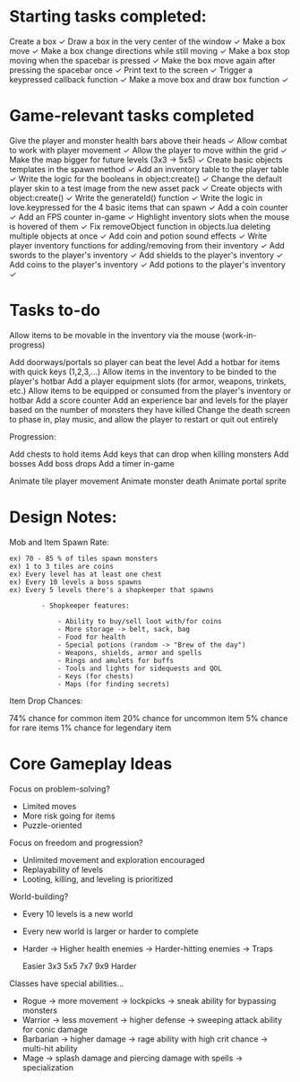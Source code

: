
# Starting tasks completed:

Create a box ✓
Draw a box in the very center of the window ✓
Make a box move ✓
Make a box change directions while still moving ✓
Make a box stop moving when the spacebar is pressed ✓
Make the box move again after pressing the spacebar once ✓
Print text to the screen ✓
Trigger a keypressed callback function ✓
Make a move box and draw box function ✓


# Game-relevant tasks completed

Give the player and monster health bars above their heads ✓
Allow combat to work with player movement ✓
Allow the player to move within the grid ✓
Make the map bigger for future levels (3x3 -> 5x5) ✓
Create basic objects templates in the spawn method ✓
Add an inventory table to the player table ✓
Write the logic for the booleans in object:create() ✓
Change the default player skin to a test image from the new asset pack ✓
Create objects with object:create() ✓
Write the generateId() function ✓
Write the logic in love.keypressed for the 4 basic items that can spawn ✓
Add a coin counter ✓
Add an FPS counter in-game ✓
Highlight inventory slots when the mouse is hovered of them ✓
Fix removeObject function in objects.lua deleting multiple objects at once ✓
Add coin and potion sound effects ✓
Write player inventory functions for adding/removing from their inventory ✓
Add swords to the player's inventory ✓
Add shields to the player's inventory ✓
Add coins to the player's inventory ✓
Add potions to the player's inventory ✓

# Tasks to-do

Allow items to be movable in the inventory via the mouse (work-in-progress)

Add doorways/portals so player can beat the level
Add a hotbar for items with quick keys (1,2,3,...)
Allow items in the inventory to be binded to the player's hotbar
Add a player equipment slots (for armor, weapons, trinkets, etc.)
Allow items to be equipped or consumed from the player's inventory or hotbar
Add a score counter
Add an experience bar and levels for the player based on the number of monsters they have killed
Change the death screen to phase in, play music, and allow the player to restart or quit out entirely

Progression:

Add chests to hold items
Add keys that can drop when killing monsters
Add bosses
Add boss drops
Add a timer in-game

Animate tile player movement
Animate monster death
Animate portal sprite

# Design Notes:

Mob and Item Spawn Rate:

    ex) 70 - 85 % of tiles spawn monsters
    ex) 1 to 3 tiles are coins
    ex) Every level has at least one chest
    ex) Every 10 levels a boss spawns
    ex) Every 5 levels there's a shopkeeper that spawns

            - Shopkeeper features:

                - Ability to buy/sell loot with/for coins
                - More storage -> belt, sack, bag
                - Food for health
                - Special potions (random -> "Brew of the day")
                - Weapons, shields, armor and spells
                - Rings and amulets for buffs 
                - Tools and lights for sidequests and QOL
                - Keys (for chests)
                - Maps (for finding secrets)


Item Drop Chances:

74% chance for common item
20% chance for uncommon item
5% chance for rare items
1% chance for legendary item

# Core Gameplay Ideas

Focus on problem-solving?
- Limited moves
- More risk going for items
- Puzzle-oriented

Focus on freedom and progression?
- Unlimited movement and exploration encouraged
- Replayability of levels
- Looting, killing, and leveling is prioritized

World-building?
- Every 10 levels is a new world
- Every new world is larger or harder to complete
- Harder -> Higher health enemies -> Harder-hitting enemies -> Traps
    
    Easier
    3x3
    5x5
    7x7
    9x9
    Harder

Classes have special abilities...

- Rogue -> more movement -> lockpicks -> sneak ability for bypassing monsters
- Warrior -> less movement -> higher defense -> sweeping attack ability for conic damage
- Barbarian -> higher damage -> rage ability with high crit chance -> multi-hit ability
- Mage -> splash damage and piercing damage with spells -> specialization
